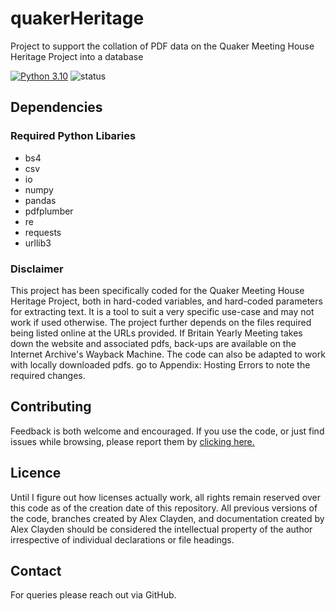 # quakerHeritage
Project to support the collation of PDF data on the Quaker Meeting House Heritage Project into a database

[![Python 3.10](https://img.shields.io/badge/python-3.10-blue.svg)](https://www.python.org/downloads/release/python-3100/)
![status](https://img.shields.io/badge/status-in%20development-orange)

## Dependencies

### Required Python Libaries
* bs4
* csv
* io
* numpy
* pandas
* pdfplumber
* re
* requests
* urllib3

### Disclaimer

This project has been specifically coded for the Quaker Meeting House Heritage Project, both in hard-coded variables, and hard-coded parameters for extracting text. It is a tool to suit a very specific use-case and may not work if used otherwise. The project further depends on the files required being listed online at the URLs provided. If Britain Yearly Meeting takes down the website and associated pdfs, back-ups are available on the Internet Archive's Wayback Machine. The code can also be adapted to work with locally downloaded pdfs. go to Appendix: Hosting Errors to note the required changes. 

## Contributing

Feedback is both welcome and encouraged. If you use the code, or just find issues while browsing, please report them by [clicking here.](github.com/aclayden/quakerHeritage/issues)

## Licence

Until I figure out how licenses actually work, all rights remain reserved over this code as of the creation date of this repository. All previous versions of the code, branches created by Alex Clayden, and documentation created by Alex Clayden should be considered the intellectual property of the author irrespective of individual declarations or file headings. 

## Contact

For queries please reach out via GitHub.
